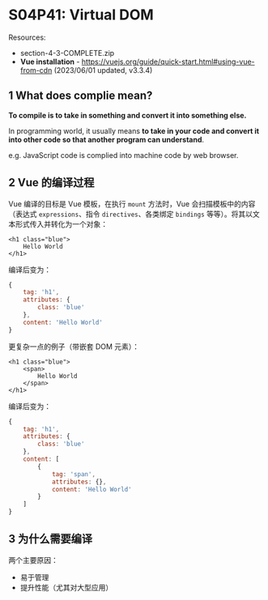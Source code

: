 # S04P41: Virtual DOM

Resources:

- section-4-3-COMPLETE.zip
- **Vue installation** - https://vuejs.org/guide/quick-start.html#using-vue-from-cdn (2023/06/01 updated, v3.3.4)



## 1 What does complie mean?

**To compile is to take in something and convert it into something else.** 

In programming world, it usually means **to take in your code and convert it into other code so that another program can understand**.

e.g. JavaScript code is complied into machine code by web browser.



## 2 Vue 的编译过程

Vue 编译的目标是 Vue 模板，在执行 `mount` 方法时，Vue 会扫描模板中的内容（表达式 `expressions`、指令 `directives`、各类绑定 `bindings` 等等）。将其以文本形式传入并转化为一个对象：

```vue
<h1 class="blue">
    Hello World
</h1>
```

编译后变为：

```js
{
    tag: 'h1',
    attributes: {
        class: 'blue'
    },
    content: 'Hello World'
}
```

更复杂一点的例子（带嵌套 DOM 元素）：

```vue
<h1 class="blue">
    <span>
    	Hello World
    </span>
</h1>
```

编译后变为：

```js
{
    tag: 'h1',
    attributes: {
        class: 'blue'
    },
    content: [
        {
            tag: 'span',
            attributes: {},
            content: 'Hello World'
        }
    ]
}
```



## 3 为什么需要编译

两个主要原因：

- 易于管理
- 提升性能（尤其对大型应用）